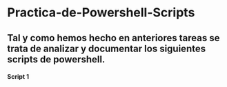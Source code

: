 # Practica-de-Powershell-Scripts
## Tal y como hemos hecho en anteriores tareas se trata de analizar y documentar los siguientes scripts de powershell.

#### Script 1
